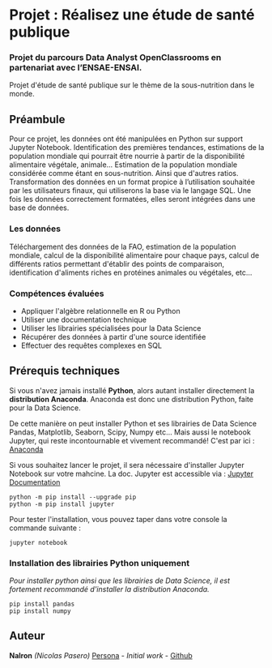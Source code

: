 # Projet : Réalisez une étude de santé publique
### Projet du parcours Data Analyst OpenClassrooms en partenariat avec l’ENSAE-ENSAI.
Projet d'étude de santé publique sur le thème de la sous-nutrition dans le monde.

## Préambule
Pour ce projet, les données ont été manipulées en Python sur support Jupyter Notebook. Identification des premières tendances, estimations de la population mondiale qui pourrait être nourrie à partir de la disponibilité alimentaire végétale, animale… Estimation de la population mondiale considérée comme étant en sous-nutrition. Ainsi que d'autres ratios. Transformation des données en un format propice à l’utilisation souhaitée par les utilisateurs finaux, qui utiliserons la base via le langage SQL. Une fois les données correctement formatées, elles seront intégrées dans une base de données.


### Les données
Téléchargement des données de la FAO, estimation de la population mondiale, calcul de la disponibilité alimentaire pour chaque pays, calcul de différents ratios permettant d'établir des points de comparaison, identification d'aliments riches en protéines animales ou végétales, etc…

### Compétences évaluées
 - Appliquer l'algèbre relationnelle en R ou Python
 - Utiliser une documentation technique
 - Utiliser les librairies spécialisées pour la Data Science
 - Récupérer des données à partir d'une source identifiée
 - Effectuer des requêtes complexes en SQL


## Prérequis techniques
Si vous n'avez jamais installé **Python**, alors autant installer directement la **distribution Anaconda**.
Anaconda est donc une distribution Python, faite pour la Data Science.

De cette manière on peut installer Python et ses librairies de Data Science Pandas, Matplotlib, Seaborn, Scipy, Numpy etc… 
Mais aussi le notebook Jupyter, qui reste incontournable et vivement recommandé!
C'est par ici : [Anaconda](https://www.anaconda.com/download)

Si vous souhaitez lancer le projet, il sera nécessaire d'installer Jupyter Notebook sur votre mahcine. 
La doc. Jupyter est accessible via : [Jupyter Documentation](https://jupyter.readthedocs.io/en/latest/install.html) 

```
python -m pip install --upgrade pip    
python -m pip install jupyter
```

Pour tester l'installation, vous pouvez taper dans votre console la commande suivante :

```
jupyter notebook
```

### Installation des librairies Python uniquement
*Pour installer python ainsi que les librairies de Data Science, il est fortement recommandé d'installer la distribution Anaconda.* 

```
pip install pandas
pip install numpy
```

## Auteur

**Nalron** *(Nicolas Pasero)* [Persona](https://nalron.com) - *Initial work* - [Github](https://github.com/nalron)
